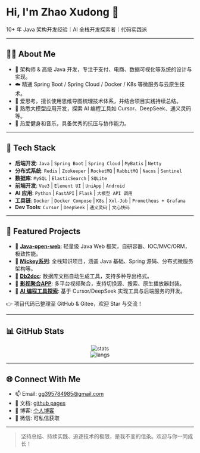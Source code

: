 <h1>Hi, I'm Zhao Xudong 👋</h1>

<p>
10+ 年 Java 架构开发经验｜AI 全栈开发探索者｜代码实践派
</p>

---

## 👨‍💻 About Me

- 🔧 架构师 & 高级 Java 开发，专注于支付、电商、数据可视化等系统的设计与实现。
- ☁️ 精通 Spring Boot / Spring Cloud / Docker / K8s 等微服务与云原生技术。
- 🧠 爱思考，擅长使用思维导图梳理技术体系，并结合项目实践持续总结。
- 🧩 熟悉大模型应用开发，探索 AI 编程工具如 Cursor、DeepSeek、通义灵码等。
- 🎵 热爱健身和音乐，具备优秀的抗压与协作能力。

---

## 🚀 Tech Stack

- **后端开发**: `Java` | `Spring Boot` | `Spring Cloud` | `MyBatis` | `Netty`
- **分布式系统**: `Redis` | `Zookeeper` | `RocketMQ` | `RabbitMQ` | `Nacos` | `Sentinel`
- **数据库**: `MySQL` | `ElasticSearch` | `SQLite`
- **前端开发**: `Vue3` | `Element UI` | `UniApp` | `Android`
- **AI 应用**: `Python` | `FastAPI` | `Flask` | `大模型 API 调用`
- **工具链**: `Docker` | `Docker Compose` | `K8s` | `Xxl-Job` | `Prometheus + Grafana`
- **Dev Tools**: `Cursor` | `DeepSeek` | `通义灵码` | `文心快码`

---

## 📌 Featured Projects

- 🔹 **[Java-open-web](#)**: 轻量级 Java Web 框架，自研容器、IOC/MVC/ORM，极致性能。
- 🔹 **[Mickey系列](#)**: 全栈知识项目，涵盖 Java 基础、Spring 源码、分布式微服务架构等。
- 🔹 **[Db2doc](#)**: 数据库文档自动生成工具，支持多种导出格式。
- 🔹 **[影视聚合APP](#)**: 多平台视频聚合，支持切换源、搜索、原生播放器封装。
- 🔹 **[AI 编程工具探索](#)**: 基于 Cursor/DeepSeek 实现工具与后端服务的开发。

👉 项目代码已整理至 GitHub & Gitee，欢迎 Star 与交流！

---

## 📊 GitHub Stats

<p align="center">
  <img src="https://github-readme-stats.vercel.app/api?username=395784985&show_icons=true&theme=radical" alt="stats" />
  <br/>
  <img src="https://github-readme-stats.vercel.app/api/top-langs/?username=395784985&layout=compact&theme=radical" alt="langs" />
</p>

---

## 🌐 Connect With Me

- 📫 Email: gg395784985@gmail.com
- 🧠 文档: [github pages](https://395784985.github.io/)
- 📘 博客: [个人博客](https://blog.hb114.eu.org/)
- 💬 微信: 可私信获取

---

> 坚持总结、持续实践、追逐技术的极限，是我不变的信条。欢迎与你一同成长！
